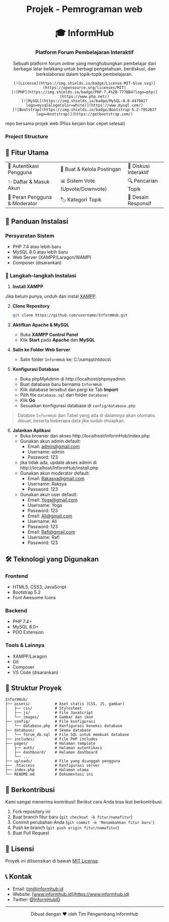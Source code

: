 <div align="center">
    <h1>Projek - Pemrograman web</h1>
    <h1>🎓 InformHub</h1>
    <h3>Platform Forum Pembelajaran Interaktif</h3>
    <p>Sebuah platform forum online yang menghubungkan pembelajar dari berbagai latar belakang untuk berbagi pengetahuan, berdiskusi, dan berkolaborasi dalam topik-topik pembelajaran.</p>

    [![License](https://img.shields.io/badge/License-MIT-blue.svg)](https://opensource.org/licenses/MIT)
    [![PHP](https://img.shields.io/badge/PHP-7.4%2B-777BB4?logo=php)](https://www.php.net/)
    [![MySQL](https://img.shields.io/badge/MySQL-8.0-4479A1?logo=mysql&logoColor=white)](https://www.mysql.com/)
    [![Bootstrap](https://img.shields.io/badge/Bootstrap-5.2-7952B3?logo=bootstrap)](https://getbootstrap.com/)
</div>

repo bersama projek web (Pliss kerjain biar cepet selesai)

### Project Structure

## 🌟 Fitur Utama

<div align="center">
  <table>
    <tr>
      <td>🔐 Autentikasi Pengguna</td>
      <td>📝 Buat & Kelola Postingan</td>
      <td>💬 Diskusi Interaktif</td>
    </tr>
    <tr>
      <td>✨ Daftar & Masuk Akun</td>
      <td>📊 Sistem Vote (Upvote/Downvote)</td>
      <td>🔍 Pencarian Topik</td>
    </tr>
    <tr>
      <td>👥 Peran Pengguna & Moderator</td>
      <td>🏷️ Kategori Topik</td>
      <td>📱 Desain Responsif</td>
    </tr>
  </table>
</div>

## 🚀 Panduan Instalasi

### Persyaratan Sistem
- PHP 7.4 atau lebih baru
- MySQL 8.0 atau lebih baru
- Web Server (XAMPP/Laragon/WAMP)
- Composer (disarankan)

### 💽 Langkah-langkah Instalasi

1. **Install XAMPP**

Jika belum punya, unduh dan instal [XAMPP](https://www.apachefriends.org/index.html).

2. **Clone Repository**
   ```bash
   git clone https://github.com/username/InformHub.git
   ```

3. **Aktifkan Apache & MySQL**
    - Buka **XAMPP Control Panel**
    - Klik **Start** pada **Apache** dan **MySQL**

4. **Salin ke Folder Web Server**
    - Salin folder `InformHub` ke: C:\xampp\htdocs\

5. **Konfigurasi Database**

   - Buka phpMyAdmin di http://localhost/phpmyadmin
   - Buat database baru bernama `InformHub`
   - Klik database tersebut dan pergi ke Tab **Import**
   - Pilih file `database.sql` dari folder `database/`
   - Klik **Go**
   - Sesuaikan konfigurasi database di `config/database.php`
> Databse `InformHub` dan Tabel yang ada di dalamnya akan otomatis dibuat, beserta beberapa data jika sudah disiapkan.

6. **Jalankan Aplikasi**
    - Buka browser dan akses http://localhost/InformHub/index.php
    - Gunakan akun admin default:
        - Email: admin@gmail.com
        - Username: admin
        - Password: 123
    - jika tidak ada, update akses admin di http://localhost/InformHub/install.php
    - Gunakan akun moderator default:
        - Email: Rakasya@gmail.com
        - Username: Raksya
        - Password: 123
    - Gunakan akun user default:
        - Email: Yoga@gmail.com
        - Username: Yoga
        - Password: 123
        - Email: Ali@gmail.com
        - Username: Ali
        - Password: 123
        - Email: Rafi@gmail.com
        - Username: Rafi
        - Password: 123


## 🛠 Teknologi yang Digunakan

### Frontend
- HTML5, CSS3, JavaScript
- Bootstrap 5.2
- Font Awesome Icons

### Backend
- PHP 7.4+
- MySQL 8.0+
- PDO Extension

### Tools & Lainnya
- XAMPP/Laragon
- Git
- Composer
- VS Code (disarankan)

## 📂 Struktur Proyek

```
InformHub/
├── assets/           # Aset statis (CSS, JS, gambar)
│   ├── css/          # Stylesheet
│   ├── js/           # File JavaScript
│   └── images/       # Gambar dan ikon
├── config/           # File konfigurasi
│   └── database.php  # Konfigurasi koneksi database
├── database/         # Skema database
│   └── forum_db.sql  # File SQL untuk membuat database
├── includes/         # File PHP includes
├── pages/            # Halaman template
│   ├── auth/         # Halaman autentikasi
│   ├── dashboard/    # Halaman dashboard
│   └── ...
├── uploads/          # File yang diunggah pengguna
├── .htaccess         # Konfigurasi server
├── index.php         # Halaman utama
└── README.md         # Dokumentasi ini
```

## 🤝 Berkontribusi

Kami sangat menerima kontribusi! Berikut cara Anda bisa ikut berkontribusi:

1. Fork repository ini
2. Buat branch fitur baru (`git checkout -b fitur/namafitur`)
3. Commit perubahan Anda (`git commit -m 'Menambahkan fitur baru'`)
4. Push ke branch (`git push origin fitur/namafitur`)
5. Buat Pull Request

## 📝 Lisensi

Proyek ini dilisensikan di bawah [MIT License](LICENSE).

## 📞 Kontak

- Email: tim@informhub.id
- Website: [www.informhub.id](https://www.informhub.id)
- Twitter: [@InformHubID](https://twitter.com/InformHubID)

---

<div align="center">
  Dibuat dengan ❤️ oleh Tim Pengembang InformHub
</div>